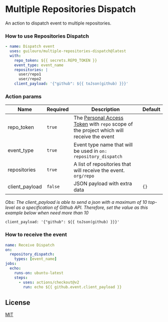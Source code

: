 # Multiple Repositories Dispatch

An action to dispatch event to multiple repositories.

### How to use Repositories Dispatch

```yml
- name: Dispatch event
  uses: guilouro/multiple-repositories-dispatch@latest
  with:
    repo_token: ${{ secrets.REPO_TOKEN }}
    event_type: event_name
    repositories: |
      user/repo1
      user/repo2
    client_payload: '{"github": ${{ toJson(github) }}}'
```

### Action params

| Name           | Required | Description                                                                                                                                                                                                 | Default |
| -------------- | -------- | ----------------------------------------------------------------------------------------------------------------------------------------------------------------------------------------------------------- | ------- |
| repo_token     | `true`   | The [Personal Access Token](https://help.github.com/en/github/authenticating-to-github/creating-a-personal-access-token-for-the-command-line) with `repo` scope of the project which will receive the event |         |
| event_type     | `true`   | Event type name that will be used in `on: repository_dispatch`                                                                                                                                              |         |
| repositories   | `true`   | A list of repositories that will receive the event. `org/repo`                                                                                                                                              |         |
| client_payload | `false`  | JSON payload with extra data                                                                                                                                                                                | `{}`    |

_Obs: The client_payload is able to send a json with a maximum of 10 top-level as a specification of Github API. Therefore, set the value as this example below when need more than 10_

`client_payload: '{"github": ${{ toJson(github) }}}'`

### How to receive the event

```yml
name: Receive Dispatch
on:
  repository_dispatch:
    types: [event_name]
jobs:
  echo:
    runs-on: ubuntu-latest
    steps:
      - uses: actions/checkout@v2
        run: echo ${{ github.event.client_payload }}
```

## License

[MIT](LICENSE)
